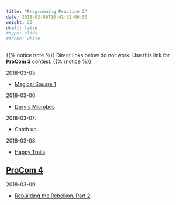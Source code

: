 ```yaml
---
title: "Programming Practice 2"
date: 2018-03-09T10:41:32-06:00
weight: 20
draft: false
#type: slide
#theme: white
---
```


{{% notice note %}}
Direct links below do not work. 
Use this link for [**ProCom 3**](https://www.hackerrank.com/auth/signup/pro-com-3) contest. 
{{% /notice %}}

2018-03-05: 

* [Magical Square 1](https://www.hackerrank.com/contests/pro-com-3/challenges/magical-square-1)

2018-03-06:

* [Dory's Microbes](https://www.hackerrank.com/contests/pro-com-3/challenges/dorys-microbes)


2018-03-07:

* Catch up.

2018-03-08: 

* [Happy Trails](https://www.hackerrank.com/contests/pro-com-3/challenges/happy-trails)

## [ProCom 4](https://www.hackerrank.com/auth/signup/pro-com-4)

2018-03-09:

* [Rebuilding the Rebellion, Part 2](https://www.hackerrank.com/contests/pro-com-4/challenges).


